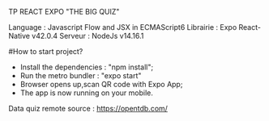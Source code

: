 TP REACT EXPO "THE BIG QUIZ"

Language : Javascript Flow and JSX in ECMAScript6
Librairie : Expo React-Native v42.0.4
Serveur : NodeJs v14.16.1

#How to start project?
- Install the dependencies : "npm install";
- Run the metro bundler : "expo start"
- Browser opens up,scan QR code with Expo App;
- The app is now running on your mobile.


Data quiz remote source : https://opentdb.com/
